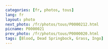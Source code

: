 ```yaml
---
categories: [fr, photos, tous]
lang: fr
layout: photo
next_photo: /fr/photos/tous/P0000212.html
picname: P0000021
prev_photo: /fr/photos/tous/P0000020.html
tags: [Blood, Dead Springbock, Grass, Ingo]
---
```

